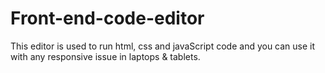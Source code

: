 # Front-end-code-editor
This editor is used to run html, css and javaScript code and you can use it with any responsive issue in laptops &amp; tablets.  
